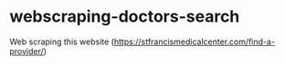 # webscraping-doctors-search
Web scraping this website (https://stfrancismedicalcenter.com/find-a-provider/)
